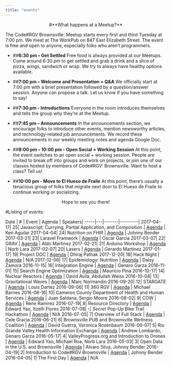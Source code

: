 ```yaml
---
title: "events"
---
```


<p style="text-align: center;">
#**What happens at a Meetup?**
</p>
The Code#RGV Brownsville: Meetup starts every first and third Tuesday at 7:00 pm. We meet at The WorkPub on 847 East Elizabeth Street. The event is free and open to anyone, especially folks who aren’t programmers.

+ ##**6:30 pm – Get Settled**
  Free food is always provided at our Meetups. Come around 6:30 pm to get settled and grab a drink and a slice of pizza, wings, sandwich or wrap. We try to always have healthy options available.

+ ##**7:00 pm – Welcome and Presentation + Q&A**
  We officially start at 7:00 pm with a brief presentation followed by a question/answer session. Anyone can propose a talk. Let us know if you have something to say!

+ ##**7:30 pm - Introductions**
  Everyone in the room introduces themselves and tells the group why they’re at the Meetup.

+ ##**7:45 pm – Announcements**
  In the announcements section, we encourage folks to introduce other events, mention newsworthy articles, and technology-related job announcements. We record these announcements in our weekly meeting notes and agenda Google Doc.

+ ##**8:00 pm – 10:00 pm - Open Social + Working Session**
At this point, the event switches to an open social + working session. People are invited to break off into groups and work on projects, or join one of our classes hosted by members of Code#RGV: Brownsville. Want to host a class? Tell us!

+ ##**10:00 pm - Move to El Hueso de Fraile**
At this point, there’s usually a tenacious group of folks that migrate next door to El Hueso de Fraile to continue working or socializing.

<p style="text-align: center;">
Hope to see you there!
</p>

#Listing of events:

Date | # | Event | Agenda | Speakers|
-----|---|-------|---------|
2017-04-17| 25| Javascript: Currying, Partial Application, and Composition  | [Agenda](https://goo.gl/Dc1Qdx) | Ken Aguilar
2017-04-04| 24| Nutrition on FHIR | [Agenda](https://goo.gl/vMWULo) | Johnny Bender
2017-03-21| 23| Laravel Framwork | [Agenda](https://goo.gl/4g3pdg) | Oscar Garcia
2017-03-07| 22| GRAV | [Agenda](https://goo.gl/Nk2ohZ) | Aldo Martinez
2017-02-21|	21|	Arduino Workshop | [Agenda](https://goo.gl/flAoTD) | Norb Lara
2017-02-07|	20|	Lasers | [Agenda](https://goo.gl/ni1xTH) | Gerardo Martinez
2017-01-17|	19|	Project DOC | [Agenda](https://goo.gl/P9Z6IH) | Dhiraj Pathak
2017-12-20|	18|	Hack Night | [Agenda](https://goo.gl/MgdUH3) | N/A
2017-12-06|	17|	Epidemiology: Nutrition | [Agenda](https://goo.gl/jrZ71B) | Daisy Zamora
2016-11-15|	16|	Integration Engine | [Agenda](https://goo.gl/3LI1SH) | Genaro Garza
2016-11-01|	15|	Search Engine Optimization | [Agenda](https://goo.gl/w0U7hX) | Mauricio Pina
2016-10-17|	14|	Nuclear Reactors | [Agenda](https://goo.gl/wtTLsu) | David Avila, Abdullah Weiss
2016-10-04|	13|	Gravitational Waves | [Agenda](https://goo.gl/iB2fs5) | Marc Normandin
2016-09-20|	12|	STARGATE | [Agenda](https://goo.gl/mQK1Hy) | Louis Dartez
2016-09-06|	11|	360 RGV | [Agenda](https://goo.gl/2ohnc2) | Michael Barnes
2016-08-16|	10|	Cameron County Department of Health and Human Services | [Agenda](https://goo.gl/qupxxA) | Juan Saldana, Sergio Moore
2016-08-02|	9| COW | [Agenda](https://goo.gl/HH9Vjx) | Rene Ramirez
2016-07-19|	8| Resource Directory | [Agenda](https://goo.gl/KTzwWo) | Edward Yao, Itzelh Flores
2016-07-08|	-| *Secret* Pop-Up Bike Trail Hackathon | [Agenda](https://goo.gl/F72vWb) | N/A
2016-07-05|	7| Overview of Full Stack | [Agenda](https://goo.gl/Bi1I54) | Cele Gracia
2016-06-21|	6| Brownsville PUB and Brownsville Wellness Coalition | [Agenda](https://goo.gl/cnuIWk) | David Guerra, Veronica Rosenbaum
2016-06-07|	5| Rio Grande Valley Health Information Exchange | [Agenda](https://goo.gl/UnUYjg) | Andrew Lombardo, Genaro Garza
2016-05-17|	4| ValleyProgress.org and Introduction to Drones | [Agenda](https://goo.gl/S7zU1u) | Edward Yao, Michael Roa, Norb Lara
2016-05-03|	3| Open Data in the U.S. and Brownsville | [Agenda](https://goo.gl/0u8S8U) | Alvaro Silva, Johnny Bender
2016-04-19|	2| Introduction to Code#RGV Brownsville | [Agenda](https://goo.gl/4pWa3E) | Johnny Bender
2016-04-05|	1| The First Day | [Agenda](https://goo.gl/O1Xgl2) | N/A
